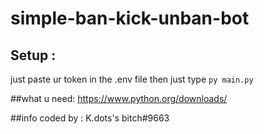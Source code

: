 # simple-ban-kick-unban-bot

## Setup :
just paste ur token in the .env file 
then just type ```py main.py```

##what u need: 
https://www.python.org/downloads/

##info
coded by : K.dots's bitch#9663
